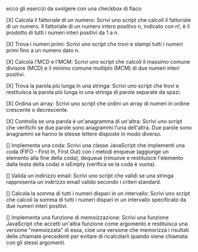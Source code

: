 ecco gli esercizi da svolgere con una checkbox di fiaco

[X]  Calcola il fattoriale di un numero: Scrivi uno script che calcoli il fattoriale di un numero. Il fattoriale di un numero intero positivo n, indicato con n!, è il prodotto di tutti i numeri    interi positivi da 1 a n.

[X]  Trova i numeri primi: Scrivi uno script che trovi e stampi tutti i numeri primi fino a un numero dato n.

[X]  Calcola l'MCD e l'MCM: Scrivi uno script che calcoli il massimo comune divisore (MCD) e il minimo comune multiplo (MCM) di due numeri interi positivi.

[X]  Trova la parola più lunga in una stringa: Scrivi uno script che trovi e restituisca la parola più lunga in una stringa di parole separate da spazi.

[X]  Ordina un array: Scrivi uno script che ordini un array di numeri in ordine crescente o decrescente.

[X]  Controlla se una parola è un'anagramma di un'altra: Scrivi uno script che verifichi se due parole sono anagrammi l'una dell'altra. Due parole sono anagrammi se hanno le stesse lettere disposte in modo diverso.

[]  Implementa una coda: Scrivi una classe JavaScript che implementi una coda (FIFO - First In, First Out) con i metodi enqueue (aggiunge un elemento alla fine della coda), dequeue (rimuove e restituisce l'elemento dalla testa della coda) e isEmpty (verifica se la coda è vuota).

[]  Valida un indirizzo email: Scrivi uno script che validi se una stringa rappresenta un indirizzo email valido secondo i criteri standard.

[]  Calcola la somma di tutti i numeri dispari in un intervallo: Scrivi uno script che calcoli la somma di tutti i numeri dispari in un intervallo specificato da due numeri interi positivi.

[]  Implementa una funzione di memoizzazione: Scrivi una funzione JavaScript che accetti un'altra funzione come argomento e restituisca una versione "memoizzata" di essa, cioè una versione che memorizza i risultati delle chiamate precedenti per evitare di ricalcolarli quando viene chiamata con gli stessi argomenti.